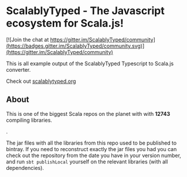 

# ScalablyTyped - The Javascript ecosystem for Scala.js!

[![Join the chat at https://gitter.im/ScalablyTyped/community](https://badges.gitter.im/ScalablyTyped/community.svg)](https://gitter.im/ScalablyTyped/community)

This is all example output of the ScalablyTyped Typescript to Scala.js converter.

Check out [scalablytyped.org](https://www.scalablytyped.org)

## About

This is one of the biggest Scala repos on the planet with with **12743**  compiling libraries.

.

The jar files with all the libraries from this repo used to be published to bintray.
If you need to reconstruct exactly the jar files you had you can check out the repository from the date
 you have in your version number, and run `sbt publishLocal` yourself on the relevant libraries (with all dependencies).

